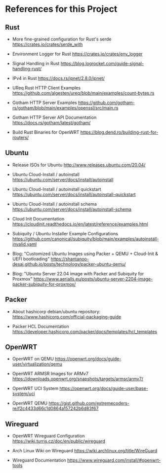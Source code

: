 # References for this Project


## Rust 

* More fine-grained configuration for Rust's serde
https://crates.io/crates/serde_with

* Environment Logger for Rust
https://crates.io/crates/env_logger

* Signal Handling in Rust
https://blog.logrocket.com/guide-signal-handling-rust/

* IPv4 in Rust
https://docs.rs/ipnet/2.8.0/ipnet/

* UReq Rust HTTP Client Examples
https://github.com/algesten/ureq/blob/main/examples/count-bytes.rs

* Gotham HTTP Server Examples
https://github.com/gotham-rs/gotham/blob/main/examples/openssl/src/main.rs

* Gotham HTTP Server API Documentation
https://docs.rs/gotham/latest/gotham/

* Build Rust Binaries for OpenWRT
https://blog.dend.ro/building-rust-for-routers/

## Ubuntu 

* Release ISOs for Ubuntu
http://www.releases.ubuntu.com/20.04/

* Ubuntu Cloud-Install / autoinstall
https://ubuntu.com/server/docs/install/autoinstall

* Ubuntu Cloud-Install / autoinstall quickstart
https://ubuntu.com/server/docs/install/autoinstall-quickstart

* Ubuntu Cloud-Install / autoinstall schema
https://ubuntu.com/server/docs/install/autoinstall-schema

* Cloud Init Documentation
https://cloudinit.readthedocs.io/en/latest/reference/examples.html

* Subiquity / Ubuntu Installer Example Configurations
https://github.com/canonical/subiquity/blob/main/examples/autoinstall-invalid.yaml

* Blog: "Customized Ubuntu Images using Packer + QEMU + Cloud-Init & UEFI bootloading"
https://shantanoo-desai.github.io/posts/technology/packer-ubuntu-qemu/

* Blog: "Ubuntu Server 22.04 image with Packer and Subiquity for Proxmox"
https://www.aerialls.eu/posts/ubuntu-server-2204-image-packer-subiquity-for-proxmox/

## Packer 

* About hashicorp debian/ubuntu repository:
https://www.hashicorp.com/official-packaging-guide

* Packer HCL Documentation
https://developer.hashicorp.com/packer/docs/templates/hcl_templates

## OpenWRT

* OpenWRT on QEMU
https://openwrt.org/docs/guide-user/virtualization/qemu

* OpenWRT ARMSR Images for ARMv7
https://downloads.openwrt.org/snapshots/targets/armsr/armv7/

* OpenWRT UCI System
https://openwrt.org/docs/guide-user/base-system/uci

* OpenWRT QEMU
https://gist.github.com/extremecoders-re/f2c4433d66c1d0864a157242b6d83f67

## Wireguard

* OpenWRT Wireguard Configuration
https://wiki.turris.cz/doc/en/public/wireguard

* Arch Linux Wiki on Wireguard
https://wiki.archlinux.org/title/WireGuard

* Wireguard Documentation
https://www.wireguard.com/install/#openwrt-tools

